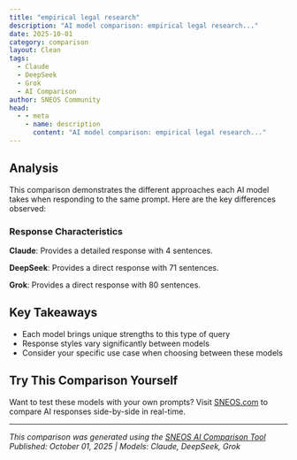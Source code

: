 ```yaml
---
title: "empirical legal research"
description: "AI model comparison: empirical legal research..."
date: 2025-10-01
category: comparison
layout: Clean
tags:
  - Claude
  - DeepSeek
  - Grok
  - AI Comparison
author: SNEOS Community
head:
  - - meta
    - name: description
      content: "AI model comparison: empirical legal research..."
---
```


<ChatComparison
  title="empirical legal research"
  prompt="empirical legal research"
  :responses='{"Claude": "# Empirical Legal Research\n\nEmpirical legal research applies systematic, data-driven methods to study law and legal institutions. It goes beyond traditional doctrinal analysis to examine how law actually functions in practice.\n\n## Key Characteristics\n\n**Data-Driven Approach**\n- Uses quantitative and qualitative data\n- Employs statistical analysis and social science methods\n- Tests hypotheses about legal phenomena\n\n**Focus on Reality vs. Theory**\n- Examines how law works \u0022on the ground\u0022\n- Studies gaps between law-on-books and law-in-action\n- Measures actual outcomes and behaviors\n\n## Common Research Methods\n\n### Quantitative Methods\n- **Statistical analysis** of case outcomes, sentencing patterns\n- **Surveys** of lawyers, judges, litigants\n- **Experimental studies** (lab and field experiments)\n- **Regression analysis** to identify causal relationships\n\n### Qualitative Methods\n- **Interviews** with legal actors\n- **Ethnographic observation** of courts, law firms\n- **Case studies** of specific legal processes\n- **Content analysis** of legal documents\n\n## Research Areas\n\n**Courts and Judicial Behavior**\n- Judicial decision-making patterns\n- Sentencing disparities\n- Court efficiency and case processing\n\n**Legal Profession**\n- Attorney behavior and career patterns\n- Access to legal services\n- Law firm economics\n\n**Regulatory Studies**\n- Effectiveness of legal rules\n- Compliance and enforcement patterns\n- Cost-benefit analysis of regulations\n\n**Constitutional Law**\n- Impact of Supreme Court decisions\n- Rights enforcement in practice\n- Federalism dynamics\n\n## Benefits and Applications\n\n**Policy Making**\n- Evidence-based legal reform\n- Understanding regulatory impact\n- Improving court administration\n\n**Legal Practice**\n- Litigation strategy insights\n- Risk assessment\n- Client counseling\n\n**Academic Understanding**\n- Theory testing and development\n- Interdisciplinary insights\n- Comparative legal analysis\n\n## Challenges\n\n**Methodological Issues**\n- Causal inference difficulties\n- Selection bias problems\n- Data availability and quality\n\n**Institutional Barriers**\n- Court data access restrictions\n- Confidentiality concerns\n- Funding limitations\n\n**Disciplinary Integration**\n- Bridging law and social science\n- Different methodological traditions\n- Publication and career incentives\n\n## Growing Importance\n\nEmpirical legal research has expanded significantly, driven by:\n- Increased data availability\n- Computational advances\n- Emphasis on evidence-based policy\n- Law and economics movement\n- Behavioral law and economics\n\nThis approach provides crucial insights for understanding how legal systems actually operate and how they might be improved.", "DeepSeek": "Of course. Here is a comprehensive overview of **Empirical Legal Research (ELR)**.\n\n### What is Empirical Legal Research?\n\nEmpirical Legal Research (ELR) is a methodological approach to the study of law that uses systematic, observable, and verifiable data to answer questions about how the legal system *actually* operates in practice. It moves beyond the traditional \u0022black-letter law\u0022 approach\u2014which focuses on analyzing statutes, regulations, and case law\u2014to investigate the **law in action**.\n\nThe core question of ELR is: **\u0022What is the effect of law?\u0022** or **\u0022How does the legal system work in reality?\u0022**\n\n---\n\n### Key Characteristics\n\n1. **Data-Driven:** It relies on the collection and analysis of empirical data (quantitative or qualitative) rather than purely doctrinal or theoretical argumentation.\n2. **Systematic:** It follows rigorous, transparent methods for gathering and interpreting data, allowing others to replicate the study.\n3. **Focus on Behavior:** It often examines the behavior of legal actors\u2014judges, lawyers, litigants, police, regulators, and the public\u2014and the impact of legal rules on that behavior.\n4. **Interdisciplinary:** It heavily draws on methods from the social sciences, particularly sociology, political science, economics, and psychology.\n\n---\n\n### The Two Main Methodological Approaches\n\nELR typically employs two broad categories of research methods, often in combination:\n\n#### 1. Quantitative Research\nThis approach focuses on **numerical data** and seeks to identify patterns, relationships, and causal effects across a large number of cases.\n\n* **What it does:** Measures variables, uses statistics, and aims for generalizability.\n* **Common Techniques:**\n * **Statistical Analysis of Databases:** Using large datasets (e.g., all Supreme Court decisions, all patent filings, sentencing data) to test hypotheses.\n * *Example:* Analyzing whether the gender of a judge influences the outcome in gender discrimination cases.\n * **Surveys:** Collecting data from a sample of a population through questionnaires.\n * *Example:* Surveying public knowledge of and attitudes toward a new \u0022right to be forgotten\u0022 law.\n * **Experiments:** In a controlled setting (lab experiment) or in the real world (field experiment), researchers manipulate one variable to see its effect on another.\n * *Example:* Testing whether different versions of a jury instruction lead to different rates of conviction.\n\n#### 2. Qualitative Research\nThis approach focuses on **non-numerical data** to gain a deep, contextual understanding of the \u0022why\u0022 and \u0022how\u0022 behind legal phenomena.\n\n* **What it does:** Explores meanings, experiences, and processes in rich detail.\n* **Common Techniques:**\n * **Case Studies:** An in-depth, multi-faceted investigation of a single case, event, or organization.\n * *Example:* A detailed study of the legal strategy and settlement negotiations in a single, major class-action lawsuit.\n * **Interviews:** Conducting structured, semi-structured, or open-ended interviews with key participants in the legal system.\n * *Example:* Interviewing public defenders about their experiences with plea bargaining and case overload.\n * **Ethnography/Observation:** Immersing oneself in a legal setting to observe processes and interactions directly.\n * *Example:* Spending a year observing the daily proceedings of a small claims court.\n\n---\n\n### The Empirical Research Process\n\nA typical ELR project follows these steps:\n\n1. **Identify a Research Question:** Formulate a question that can be answered with data.\n * *Bad question:* \u0022Is the doctrine of promissory estoppel fair?\u0022 (Normative, not empirical).\n * *Good question:* \u0022How frequently do courts apply the doctrine of promissory estoppel, and under what factual circumstances?\u0022\n2. **Develop a Hypothesis:** A testable prediction about the answer to your question.\n * *Hypothesis:* \u0022Trial courts are more likely to apply promissory estoppel in commercial cases between businesses than in cases between individuals.\u0022\n3. **Research Design:** Choose the most appropriate method (quantitative, qualitative, or mixed) to test your hypothesis.\n4. **Data Collection:** Gather your data through your chosen method (e.g., code cases, conduct interviews, administer surveys).\n5. **Data Analysis:** Use statistical techniques or qualitative coding to analyze the data and identify patterns.\n6. **Interpretation and Reporting:** Draw conclusions from your analysis, discuss the limitations of your study, and present your findings in a paper or article.\n\n---\n\n### Examples of Empirical Legal Research Topics\n\n* **Judicial Behavior:** Do judges\u0027 political party affiliations predict their voting patterns?\n* **Legal Effectiveness:** Has the introduction of a new anti-discrimination law actually reduced workplace discrimination?\n* **Access to Justice:** What are the barriers low-income individuals face when trying to navigate the family court system without a lawyer?\n* **Criminal Justice:** What is the impact of mandatory minimum sentencing laws on incarceration rates and racial disparities?\n* **Corporate Law:** How do startup companies actually use (or avoid) specific contractual clauses in their founding documents?\n\n---\n\n### Importance and Benefits\n\n* **Evidence-Based Policy:** Provides policymakers and legislators with hard evidence about what works and what doesn\u0027t, leading to better laws and regulations.\n* **Tests Legal Theory:** Allows scholars to test long-held theoretical assumptions about how the law functions.\n* **Informs Legal Practice:** Helps lawyers develop more effective strategies by understanding trends in judicial decision-making or settlement behaviors.\n* **Promotes Transparency:** Shines a light on the real-world operation and potential biases within the legal system.\n\n### Challenges and Criticisms\n\n* **Causation vs. Correlation:** It can be difficult to prove that a law *caused* an observed effect, as opposed to just being correlated with it.\n* **Data Limitations:** Finding reliable, comprehensive, and accessible data can be a major hurdle.\n* **Methodological Complexity:** Designing a sound empirical study requires expertise that many legally trained scholars have not traditionally possessed.\n* **Ethical Concerns:** Research involving human subjects (e.g., interviews with crime victims) requires careful ethical consideration and oversight.\n\nIn summary, empirical legal research is a powerful and growing field that complements traditional legal scholarship by grounding our understanding of the law in observable reality. It is essential for anyone who wants to move beyond what the law *says* to understand what the law *does*.", "Grok": "Empirical legal research (ELR) is a methodological approach to studying law and legal phenomena through the use of observable, measurable, and verifiable data. Unlike traditional legal research, which often focuses on doctrinal analysis (examining statutes, case law, and legal texts), empirical legal research applies social science methods to analyze how law operates in practice. It seeks to understand the real-world impact, implementation, and consequences of laws, legal institutions, and legal actors through data-driven analysis.\n\n### Key Features of Empirical Legal Research\n1. **Data-Driven Approach**: ELR relies on collecting and analyzing data, which can be quantitative (numerical data, such as statistics) or qualitative (descriptive data, such as interviews or case studies).\n2. **Focus on \u0022Law in Action\u0022**: It examines how law functions in society, rather than just \u0022law on the books.\u0022 For instance, it might study how often certain laws are enforced or how legal decisions affect behavior.\n3. **Interdisciplinary Nature**: ELR often draws on methodologies from sociology, psychology, economics, criminology, and political science to study legal issues.\n4. **Hypothesis Testing**: Researchers often formulate hypotheses or research questions and test them using empirical evidence.\n5. **Objectivity**: The goal is to minimize bias by relying on systematic observation and evidence rather than normative opinions about what the law should be.\n\n### Types of Empirical Legal Research\n1. **Quantitative Methods**:\n - Statistical analysis of court decisions, sentencing patterns, or enforcement rates.\n - Surveys of legal practitioners, judges, or the public to gauge attitudes or behaviors.\n - Econometric studies, such as analyzing the impact of legal reforms on economic outcomes.\n - Example: Studying whether harsher sentencing laws reduce crime rates through crime statistics.\n\n2. **Qualitative Methods**:\n - In-depth interviews or focus groups with stakeholders (e.g., victims, lawyers, judges) to understand their experiences with the legal system.\n - Ethnographic studies of legal institutions or communities affected by law.\n - Content analysis of legal texts, media, or public discourse.\n - Example: Conducting interviews with marginalized communities to explore barriers to accessing justice.\n\n3. **Mixed Methods**: Combining quantitative and qualitative approaches for a more comprehensive analysis.\n\n### Steps in Conducting Empirical Legal Research\n1. **Formulate a Research Question**: Identify a specific issue or problem related to law (e.g., \u0022Does mandatory minimum sentencing disproportionately affect certain demographic groups?\u0022).\n2. **Review Existing Literature**: Understand prior research and theories to contextualize the study.\n3. **Design the Study**: Choose the appropriate methodology (qualitative, quantitative, or mixed) and define the population or sample.\n4. **Collect Data**: Gather data through surveys, interviews, archival research, or observation.\n5. **Analyze Data**: Use statistical tools (for quantitative data) or thematic analysis (for qualitative data) to interpret findings.\n6. **Interpret Results**: Draw conclusions about the legal issue based on the data and relate findings to broader legal or policy debates.\n7. **Report Findings**: Publish results in academic journals, policy papers, or other outlets to contribute to knowledge and inform reform.\n\n### Importance of Empirical Legal Research\n- **Bridging Theory and Practice**: It provides evidence to test whether legal rules achieve their intended goals or have unintended consequences.\n- **Informing Policy and Reform**: Empirical findings can guide lawmakers and policymakers in crafting effective laws or revising existing ones.\n- **Understanding Social Impact**: It reveals how law affects different communities, often highlighting disparities or systemic issues (e.g., racial bias in policing).\n- **Enhancing Legal Scholarship**: ELR complements normative and doctrinal research by grounding legal analysis in real-world outcomes.\n\n### Challenges of Empirical Legal Research\n- **Data Access and Quality**: Legal data (e.g., court records) may be incomplete, inaccessible, or biased.\n- **Ethical Concerns**: Research involving human subjects (e.g., victims or prisoners) must adhere to strict ethical guidelines.\n- **Methodological Complexity**: Designing robust studies and applying statistical or qualitative methods requires specialized training.\n- **Interpreting Causality**: Establishing cause-and-effect relationships in complex social and legal systems can be difficult.\n- **Resistance in Legal Academia**: Some traditional legal scholars may view ELR as less \u0022legal\u0022 due to its social science orientation.\n\n### Examples of Empirical Legal Research\n1. **Impact of Legal Reforms**: A study analyzing whether the decriminalization of marijuana in certain states reduced arrest rates or affected public health outcomes using state-level data.\n2. **Judicial Decision-Making**: Research examining whether judges\u2019 political leanings influence their rulings by statistically analyzing a large sample of court decisions.\n3. **Access to Justice**: A qualitative study interviewing low-income individuals to explore barriers to obtaining legal representation.\n4. **Law Enforcement Practices**: An analysis of body camera footage to assess whether police use of force correlates with specific situational factors.\n\n### Tools and Resources for ELR\n- **Quantitative Tools**: Statistical software like SPSS, R, or Stata for data analysis.\n- **Qualitative Tools**: Software like NVivo or Atlas.ti for coding and analyzing interview or textual data.\n- **Datasets**: Publicly available legal data from government agencies, court systems, or organizations like the Bureau of Justice Statistics (BJS).\n- **Interdisciplinary Collaboration**: Working with sociologists, economists, or data scientists to design and execute studies.\n\n### Conclusion\nEmpirical legal research is a powerful tool for understanding the practical implications of law and fostering evidence-based legal policy. By integrating rigorous social science methods into legal scholarship, ELR helps uncover the realities of legal systems and their societal impact. However, it requires careful design, ethical considerations, and often interdisciplinary collaboration to produce reliable and meaningful results. For those interested in pursuing ELR, developing skills in research design, data analysis, and legal theory is essential.\n\nIf you have a specific topic or question related to empirical legal research (e.g., a particular legal issue or methodology), feel free to ask for more detailed guidance!"}' 
  published-date="23:06"
/>

## Analysis

This comparison demonstrates the different approaches each AI model takes when responding to the same prompt. Here are the key differences observed:

### Response Characteristics

**Claude**: Provides a detailed response with 4 sentences. 

**DeepSeek**: Provides a direct response with 71 sentences. 

**Grok**: Provides a direct response with 80 sentences. 

## Key Takeaways

- Each model brings unique strengths to this type of query
- Response styles vary significantly between models
- Consider your specific use case when choosing between these models

## Try This Comparison Yourself

Want to test these models with your own prompts? Visit [SNEOS.com](https://sneos.com) to compare AI responses side-by-side in real-time.

---

*This comparison was generated using the [SNEOS AI Comparison Tool](https://sneos.com)*
*Published: October 01, 2025 | Models: Claude, DeepSeek, Grok*
